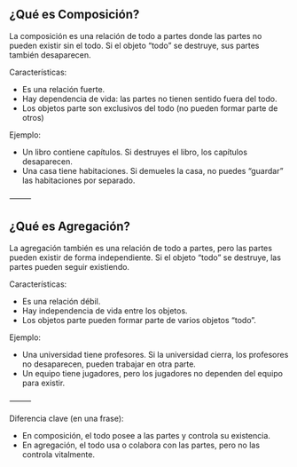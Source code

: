 ## ¿Qué es Composición?

La composición es una relación de todo a partes donde las partes no pueden existir sin el todo.
Si el objeto “todo” se destruye, sus partes también desaparecen.

Características:
- Es una relación fuerte.
- Hay dependencia de vida: las partes no tienen sentido fuera del todo.
- Los objetos parte son exclusivos del todo (no pueden formar parte de otros)
 

Ejemplo:
- Un libro contiene capítulos. Si destruyes el libro, los capítulos desaparecen.
- Una casa tiene habitaciones. Si demueles la casa, no puedes “guardar” las habitaciones por separado.

⸻

## ¿Qué es Agregación?

La agregación también es una relación de todo a partes, pero las partes pueden existir de forma independiente.
Si el objeto “todo” se destruye, las partes pueden seguir existiendo.

Características:
- Es una relación débil.
- Hay independencia de vida entre los objetos.
- Los objetos parte pueden formar parte de varios objetos “todo”.

Ejemplo:
- Una universidad tiene profesores. Si la universidad cierra, los profesores no desaparecen, pueden trabajar en otra parte.
- Un equipo tiene jugadores, pero los jugadores no dependen del equipo para existir.

⸻

Diferencia clave (en una frase):

- En composición, el todo posee a las partes y controla su existencia.
- En agregación, el todo usa o colabora con las partes, pero no las controla vitalmente.


